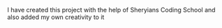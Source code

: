 I have created this project with the help of Sheryians Coding School and also added my own creativity to it
